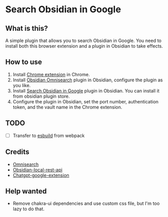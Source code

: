 # Search Obsidian in Google

## What is this?
A simple plugin that allows you to search Obsidian in Google.
You need to install both this browser extension and a plugin in Obsidian to take effects.

## How to use
1. Install [Chrome extension](https://chrome.google.com/webstore/detail/search-obsidian-in-google/dkefnggaipjamcbnjdlapgilhlaikbme) in Chrome.
2. Install [Obsidian Omnisearch](https://github.com/scambier/obsidian-omnisearch) plugin in Obsidian, configure the plugin as you like.
3. Install [Search Obsidian in Google](https://github.com/qazxcdswe123/search-obsidian-in-google) plugin in Obsidian. You can install it from obsidian plugin store.
4. Configure the plugin in Obsidian, set the port number, authentication token, and the vault name in the Chrome extension.

## TODO
- [ ] Transfer to [esbuild](https://github.com/Debdut/browser-extension) from webpack

## Credits
- [Omnisearch](https://github.com/scambier/obsidian-omnisearch)
- [Obsidian-local-rest-api](https://github.com/coddingtonbear/obsidian-local-rest-api/)
- [Chatgpt-google-extension](https://github.com/wong2/chatgpt-google-extension)

## Help wanted
- Remove chakra-ui dependencies and use custom css file, but I'm too lazy to do that.
